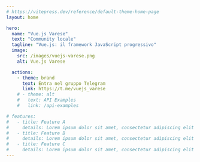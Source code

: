 ```yaml
---
# https://vitepress.dev/reference/default-theme-home-page
layout: home

hero:
  name: "Vue.js Varese"
  text: "Community locale"
  tagline: "Vue.js: il framework JavaScript progressivo"
  image:
    src: /images/vuejs-varese.png
    alt: Vue.js Varese

  actions:
    - theme: brand
      text: Entra nel gruppo Telegram
      link: https://t.me/vuejs_varese
    # - theme: alt
    #   text: API Examples
    #   link: /api-examples

# features:
#   - title: Feature A
#     details: Lorem ipsum dolor sit amet, consectetur adipiscing elit
#   - title: Feature B
#     details: Lorem ipsum dolor sit amet, consectetur adipiscing elit
#   - title: Feature C
#     details: Lorem ipsum dolor sit amet, consectetur adipiscing elit
---
```


